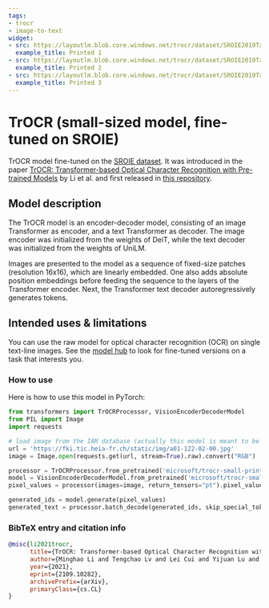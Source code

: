 ```yaml
---
tags:
- trocr
- image-to-text
widget:
- src: https://layoutlm.blob.core.windows.net/trocr/dataset/SROIE2019Task2Crop/train/X00016469612_1.jpg
  example_title: Printed 1
- src: https://layoutlm.blob.core.windows.net/trocr/dataset/SROIE2019Task2Crop/train/X51005255805_7.jpg
  example_title: Printed 2
- src: https://layoutlm.blob.core.windows.net/trocr/dataset/SROIE2019Task2Crop/train/X51005745214_6.jpg
  example_title: Printed 3
---
```


# TrOCR (small-sized model, fine-tuned on SROIE) 

TrOCR model fine-tuned on the [SROIE dataset](https://rrc.cvc.uab.es/?ch=13). It was introduced in the paper [TrOCR: Transformer-based Optical Character Recognition with Pre-trained Models](https://arxiv.org/abs/2109.10282) by Li et al. and first released in [this repository](https://github.com/microsoft/unilm/tree/master/trocr). 


## Model description

The TrOCR model is an encoder-decoder model, consisting of an image Transformer as encoder, and a text Transformer as decoder. The image encoder was initialized from the weights of DeiT, while the text decoder was initialized from the weights of UniLM.

Images are presented to the model as a sequence of fixed-size patches (resolution 16x16), which are linearly embedded. One also adds absolute position embeddings before feeding the sequence to the layers of the Transformer encoder. Next, the Transformer text decoder autoregressively generates tokens.

## Intended uses & limitations

You can use the raw model for optical character recognition (OCR) on single text-line images. See the [model hub](https://huggingface.co/models?search=microsoft/trocr) to look for fine-tuned versions on a task that interests you.

### How to use

Here is how to use this model in PyTorch:

```python
from transformers import TrOCRProcessor, VisionEncoderDecoderModel
from PIL import Image
import requests

# load image from the IAM database (actually this model is meant to be used on printed text)
url = 'https://fki.tic.heia-fr.ch/static/img/a01-122-02-00.jpg'
image = Image.open(requests.get(url, stream=True).raw).convert("RGB")

processor = TrOCRProcessor.from_pretrained('microsoft/trocr-small-printed')
model = VisionEncoderDecoderModel.from_pretrained('microsoft/trocr-small-printed')
pixel_values = processor(images=image, return_tensors="pt").pixel_values

generated_ids = model.generate(pixel_values)
generated_text = processor.batch_decode(generated_ids, skip_special_tokens=True)[0]
```

### BibTeX entry and citation info

```bibtex
@misc{li2021trocr,
      title={TrOCR: Transformer-based Optical Character Recognition with Pre-trained Models}, 
      author={Minghao Li and Tengchao Lv and Lei Cui and Yijuan Lu and Dinei Florencio and Cha Zhang and Zhoujun Li and Furu Wei},
      year={2021},
      eprint={2109.10282},
      archivePrefix={arXiv},
      primaryClass={cs.CL}
}
```